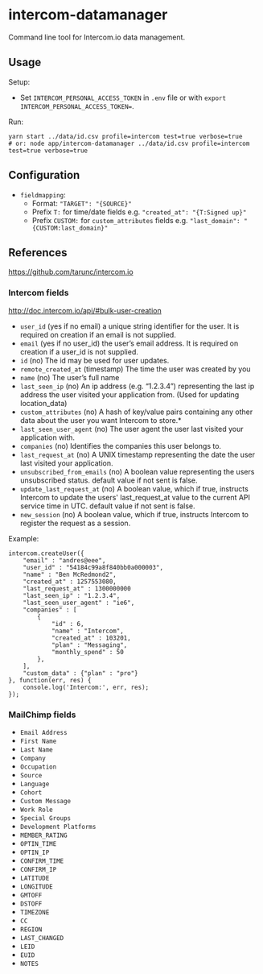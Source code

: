 # intercom-datamanager

Command line tool for Intercom.io data management.


## Usage

Setup:

- Set `INTERCOM_PERSONAL_ACCESS_TOKEN` in `.env` file or with `export INTERCOM_PERSONAL_ACCESS_TOKEN=`.

Run:

	yarn start ../data/id.csv profile=intercom test=true verbose=true
	# or: node app/intercom-datamanager ../data/id.csv profile=intercom test=true verbose=true


## Configuration

- `fieldmapping`:
	- Format: `"TARGET": "{SOURCE}"`
	- Prefix `T:` for time/date fields e.g. `"created_at": "{T:Signed up}"`
	- Prefix `CUSTOM:` for `custom_attributes` fields e.g. `"last_domain": "{CUSTOM:last_domain}"`


## References

https://github.com/tarunc/intercom.io

### Intercom fields

http://doc.intercom.io/api/#bulk-user-creation

* `user_id`	(yes if no email)	a unique string identifier for the user. It is required on creation if an email is not supplied.
* `email`	(yes if no user_id)	the user’s email address. It is required on creation if a user_id is not supplied.
* `id`	(no)	The id may be used for user updates.
* `remote_created_at`	(timestamp)	The time the user was created by you
* `name`	(no)	The user’s full name
* `last_seen_ip`	(no)	An ip address (e.g. “1.2.3.4”) representing the last ip address the user visited your application from. (Used for updating location_data)
* `custom_attributes`	(no)	A hash of key/value pairs containing any other data about the user you want Intercom to store.*
* `last_seen_user_agent`	(no)	The user agent the user last visited your application with.
* `companies`	(no)	Identifies the companies this user belongs to.
* `last_request_at`	(no)	A UNIX timestamp representing the date the user last visited your application.
* `unsubscribed_from_emails`	(no)	A boolean value representing the users unsubscribed status. default value if not sent is false.
* `update_last_request_at`	(no)	A boolean value, which if true, instructs Intercom to update the users' last_request_at value to the current API service time in UTC. default value if not sent is false.
* `new_session`	(no)	A boolean value, which if true, instructs Intercom to register the request as a session.

Example:

	intercom.createUser({
		"email" : "andres@eee",
		"user_id" : "54184c99a8f840bb0a000003",
		"name" : "Ben McRedmond2",
		"created_at" : 1257553080,
		"last_request_at" : 1300000000
		"last_seen_ip" : "1.2.3.4",
		"last_seen_user_agent" : "ie6",
		"companies" : [
			{
				"id" : 6,
				"name" : "Intercom",
				"created_at" : 103201,
				"plan" : "Messaging",
				"monthly_spend" : 50
			},
		],
		"custom_data" : {"plan" : "pro"}
	}, function(err, res) {
		console.log('Intercom:', err, res);
	});

### MailChimp fields

* `Email Address`
* `First Name`
* `Last Name`
* `Company`
* `Occupation`
* `Source`
* `Language`
* `Cohort`
* `Custom Message`
* `Work Role`
* `Special Groups`
* `Development Platforms`
* `MEMBER_RATING`
* `OPTIN_TIME`
* `OPTIN_IP`
* `CONFIRM_TIME`
* `CONFIRM_IP`
* `LATITUDE`
* `LONGITUDE`
* `GMTOFF`
* `DSTOFF`
* `TIMEZONE`
* `CC`
* `REGION`
* `LAST_CHANGED`
* `LEID`
* `EUID`
* `NOTES`
